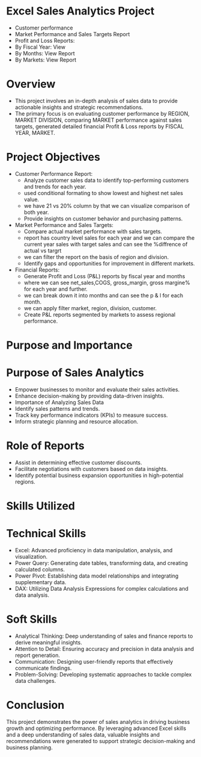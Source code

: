 # Excel Sales Analytics Project

+ Customer performance
+ Market Performance and Sales Targets Report
+ Profit and Loss Reports:
+ By Fiscal Year: View
+ By Months: View Report
+ By Markets: View Report
# Overview
+ This project involves an in-depth analysis of sales data to provide actionable insights and strategic recommendations.
+ The primary focus is on evaluating customer performance by REGION, MARKET DIVISION, comparing MARKET performance against sales targets, generated detailed financial Profit & Loss reports by FISCAL YEAR, MARKET.

# Project Objectives
+ Customer Performance Report:
    + Analyze customer sales data to identify top-performing customers and trends for each year.
    + used conditional formating to show lowest and highest net sales value.
    + we have 21 vs 20% column by that we can visualize comparison of both year.
    + Provide insights on customer behavior and purchasing patterns.
+ Market Performance and Sales Targets:
    + Compare actual market performance with sales targets.
    + report has country level sales for each year and we can compare the current year sales with target sales and can see the %diffrence of actual vs targrt
    + we can filter the report on the basis of region and division.
    + Identify gaps and opportunities for improvement in different markets.
+ Financial Reports:
    + Generate Profit and Loss (P&L) reports by fiscal year and months
    + where we can see net_sales,COGS, gross_margin, gross margine% for each year and further.
    + we can break down it into months and can see the p & l for each month.
    + we can apply filter market, region, division, customer.
    + Create P&L reports segmented by markets to assess regional performance.
# Purpose and Importance
# Purpose of Sales Analytics
+ Empower businesses to monitor and evaluate their sales activities.
+ Enhance decision-making by providing data-driven insights.
+ Importance of Analyzing Sales Data
+ Identify sales patterns and trends.
+ Track key performance indicators (KPIs) to measure success.
+ Inform strategic planning and resource allocation.
# Role of Reports
+ Assist in determining effective customer discounts.
+ Facilitate negotiations with customers based on data insights.
+ Identify potential business expansion opportunities in high-potential regions.
# Skills Utilized
# Technical Skills
+ Excel: Advanced proficiency in data manipulation, analysis, and visualization.
+ Power Query: Generating date tables, transforming data, and creating calculated columns.
+ Power Pivot: Establishing data model relationships and integrating supplementary data.
+ DAX: Utilizing Data Analysis Expressions for complex calculations and data analysis.
# Soft Skills
+ Analytical Thinking: Deep understanding of sales and finance reports to derive meaningful insights.
+ Attention to Detail: Ensuring accuracy and precision in data analysis and report generation.
+ Communication: Designing user-friendly reports that effectively communicate findings.
+ Problem-Solving: Developing systematic approaches to tackle complex data challenges.
 
# Conclusion
This project demonstrates the power of sales analytics in driving business growth and optimizing performance. By leveraging advanced Excel skills and a deep understanding of sales data, valuable insights and recommendations were generated to support strategic decision-making and business planning.
